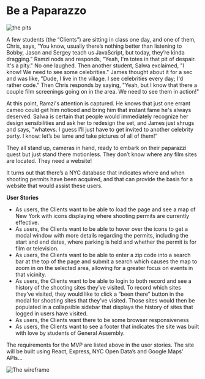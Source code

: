 # Be a Paparazzo


![the pits](https://twoevilactors.files.wordpress.com/2015/03/despair.jpg "Pit of Despair")

A few students (the “Clients”) are sitting in class one day, and one of them, Chris, says, “You know, usually there’s nothing better than listening to Bobby, Jason and Sergey teach us JavaScript, but today, they’re kinda dragging.” Ramzi nods and responds, "Yeah, I'm totes in that pit of despair. It's a pity." No one laughed. Then another student, Salwa exclaimed, "I know! We need to see some celebrities." James thought about it for a sec and was like, "Dude, I live in the village. I see celebrities every day; I'd rather code." Then Chris responds by saying, "Yeah, but I know that there a couple film screenings going on in the area. We need to see them in action!"

At this point, Ramzi's attention is captured. He knows that just one errant cameo could get him noticed and bring him that instant fame he's always deserved. Salwa is certain that people would immediately recognize her design sensibilities and ask her to redesign the set, and James just shrugs and says, "whatevs. I guess I’ll just have to get invited to another celebrity party. I know: let’s be lame and take pictures of all of them!“

They all stand up, cameras in hand, ready to embark on their paparazzi quest but just stand there motionless. They don’t know where any film sites are located. They need a website!

It turns out that there’s a NYC database that indicates where and when shooting permits have been acquired, and that can provide the basis for a website that would assist these users.

**User Stories**

* As users, the Clients want to be able to load the page and see a map of New York with icons displaying where shooting permits are currently effective.
* As users, the Clients want to be able to hover over the icons to get a modal window with more details regarding the permits, including the start and end dates, where parking is held and whether the permit is for film or television.
* As users, the Clients want to be able to enter a zip code into a search bar at the top of the page and submit a search which causes the map to zoom in on the selected area, allowing for a greater focus on events in that vicinity.
* As users, the Clients want to be able to login to both record and see a history of the shooting sites they’ve visited. To record which sites they’ve visited, they would like to click a “been there” button in the modal for shooting sites that they’ve visited. Those sites would then be populated in a collapsible sidebar that displays the history of sites that logged in users have visited.
* As users, the Clients want there to be some browser responsiveness
* As users, the Clients want to see a footer that indicates the site was built with love by students of General Assembly.

The requirements for the MVP are listed above in the user stories. The site will be built using React, Express, NYC Open Data’s and Google Maps’ APIs…

![The wireframe](./Diagram.png "Wireframe")
